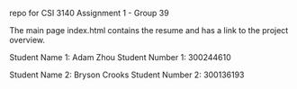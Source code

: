 repo for CSI 3140 Assignment 1 - Group 39

The main page index.html contains the resume and has a link to the project overview.

Student Name 1: Adam Zhou
Student Number 1: 300244610

Student Name 2: Bryson Crooks
Student Number 2: 300136193
